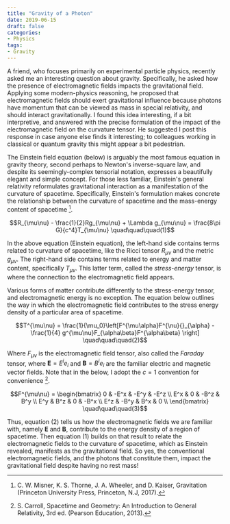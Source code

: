 ```yaml
---
title: "Gravity of a Photon"
date: 2019-06-15
draft: false
categories:
- Physics
tags:
- Gravity
---
```


A friend, who focuses primarily on experimental particle physics, recently asked me an interesting question about gravity.
Specifically, he asked how the presence of electromagnetic fields impacts the gravitational field. Applying some modern-physics
reasoning, he proposed that electromagnetic fields should exert gravitational influence because photons have momentum that
can be viewed as mass in special relativity, and should interact gravitationally. I found this idea interesting, if a bit
interpretive, and answered with the precise formulation of the impact of the electromagnetic field on the curvature tensor.
He suggested I post this response in case anyone else finds it interesting; to colleagues working in classical or quantum gravity
this might appear a bit pedestrian.

The Einstein field equation (below) is arguably the most famous equation in gravity theory, second perhaps to Newton's inverse-square
law, and despite its seemingly-complex tensorial notation, expresses a beautifully elegant and simple concept. For those less
familiar, Einstein's general relativity reformulates gravitational interaction as a manifestation of the curvature of spacetime.
Specifically, Einstein's formulation makes concrete the relationship between the curvature of spacetime and the mass-energy content
 of spacetime [^1].

$$R_{\mu\nu} - \frac{1}{2}Rg_{\mu\nu} + \Lambda g_{\mu\nu} = \frac{8\pi G}{c^4}T_{\mu\nu} \quad\quad\quad(1)$$

In the above equation (Einstein equation), the left-hand side contains terms related to curvature of spacetime, like the Ricci
tensor $R_{\mu\nu}$  and the metric $g_{\mu\nu}$. The right-hand side contains terms related to energy and matter content,
specifically $T_{\mu\nu}$. This latter term, called the _stress-energy_ tensor, is where the connection to the electromagnetic
field appears.

Various forms of matter contribute differently to the stress-energy tensor, and electromagnetic energy is no exception. The
equation below outlines the way in which the electromagnetic field contributes to the stress energy density of a particular
area of spacetime.

$$T^{\mu\nu} = \frac{1}{\mu_0}\left[F^{\mu\alpha}F^{\nu}{}_{\alpha} - \frac{1}{4} g^{\mu\nu}F_{\alpha\beta}F^{\alpha\beta} \right] \quad\quad\quad(2)$$

Where $F_{\mu\nu}$ is the electromagnetic field tensor, also called the *Faraday* tensor, where $\mathbf{E} = E^i e_i$ and
$\mathbf{B} = B^i e_i$ are the familiar electric and magnetic vector fields. Note that in the below, I adopt the $c=1$
convention for convenience [^2].

$$F^{\mu\nu} =
\begin{bmatrix}
	0 & -E^x & -E^y & -E^z \\
	E^x & 0 & -B^z & B^y \\
	E^y & B^z & 0 & -B^x \\
	E^z & -B^y & B^x & 0 \\
\end{bmatrix} \quad\quad\quad(3)$$

Thus, equation (2) tells us how the electromagnetic fields we are familiar with, namely $\mathbf{E}$ and $\mathbf{B}$,
contribute to the energy density of a region of spacetime. Then equation (1) builds on that result to relate the
electromagnetic fields to the curvature of spacetime, which as Einstein revealed, manifests as the gravitational field. So
yes, the conventional electromagnetic fields, and the photons that constitute them, impact the gravitational field despite
having no rest mass!

[^1]: C. W. Misner, K. S. Thorne, J. A. Wheeler, and D. Kaiser, Gravitation (Princeton University Press, Princeton, N.J, 2017).
[^2]: S. Carroll, Spacetime and Geometry: An Introduction to General Relativity, 3rd ed. (Pearson Education, 2013).
